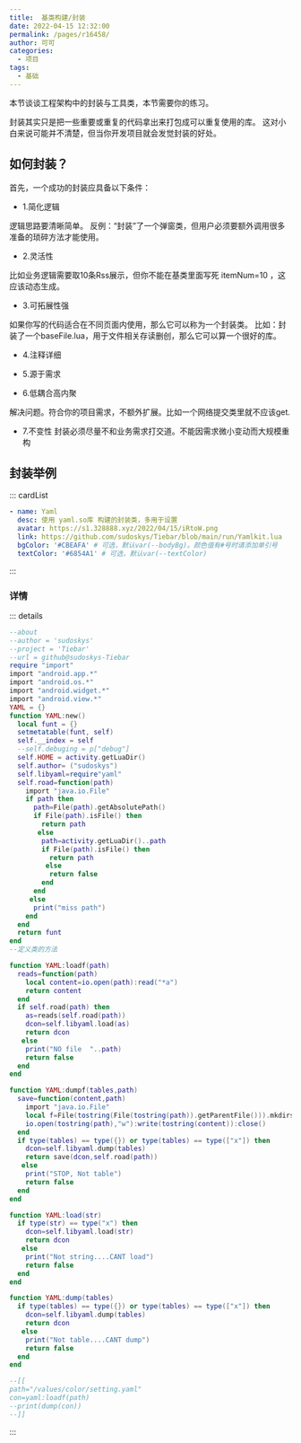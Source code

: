 ```yaml
---
title:  基类构建/封装
date: 2022-04-15 12:32:00
permalink: /pages/r16458/
author: 可可
categories:
  - 项目
tags:
  - 基础
---
```


本节谈谈工程架构中的封装与工具类，本节需要你的练习。

封装其实只是把一些重要或重复的代码拿出来打包成可以重复使用的库。
这对小白来说可能并不清楚，但当你开发项目就会发觉封装的好处。


## 如何封装？

首先，一个成功的封装应具备以下条件：

- 1.简化逻辑

逻辑思路要清晰简单。
反例：“封装”了一个弹窗类，但用户必须要额外调用很多准备的琐碎方法才能使用。

- 2.灵活性

比如业务逻辑需要取10条Rss展示，但你不能在基类里面写死 itemNum=10 ，这应该动态生成。

- 3.可拓展性强

如果你写的代码适合在不同页面内使用，那么它可以称为一个封装类。
比如：封装了一个baseFile.lua，用于文件相关存读删创，那么它可以算一个很好的库。

- 4.注释详细

- 5.源于需求

- 6.低耦合高内聚

解决问题。符合你的项目需求，不额外扩展。比如一个网络提交类里就不应该get.

- 7.不变性
封装必须尽量不和业务需求打交道。不能因需求微小变动而大规模重构

## 封装举例

::: cardList
```yaml
- name: Yaml
  desc: 使用 yaml.so库 构建的封装类，多用于设置
  avatar: https://s1.328888.xyz/2022/04/15/iRtoW.png
  link: https://github.com/sudoskys/Tiebar/blob/main/run/Yamlkit.lua
  bgColor: '#CBEAFA' # 可选，默认var(--bodyBg)。颜色值有#号时请添加单引号
  textColor: '#6854A1' # 可选，默认var(--textColor)
```
:::


### 详情
::: details

```lua
--about
--author = 'sudoskys'
--project = 'Tiebar'
--url = github@sudoskys-Tiebar
require "import"
import "android.app.*"
import "android.os.*"
import "android.widget.*"
import "android.view.*"
YAML = {}
function YAML:new()
  local funt = {}
  setmetatable(funt, self)
  self.__index = self
  --self.debuging = p["debug"]
  self.HOME = activity.getLuaDir()
  self.author= ("sudoskys")
  self.libyaml=require"yaml"
  self.road=function(path)
    import "java.io.File"
    if path then
      path=File(path).getAbsolutePath()
      if File(path).isFile() then
        return path
       else
        path=activity.getLuaDir()..path
        if File(path).isFile() then
          return path
         else
          return false
        end
      end
     else
      print("miss path")
    end
  end
  return funt
end
--定义类的方法

function YAML:loadf(path)
  reads=function(path)
    local content=io.open(path):read("*a")
    return content
  end
  if self.road(path) then
    as=reads(self.road(path))
    dcon=self.libyaml.load(as)
    return dcon
   else
    print("NO file  "..path)
    return false
  end
end

function YAML:dumpf(tables,path)
  save=function(content,path)
    import "java.io.File"
    local f=File(tostring(File(tostring(path)).getParentFile())).mkdirs()
    io.open(tostring(path),"w"):write(tostring(content)):close()
  end
  if type(tables) == type({}) or type(tables) == type(["x"]) then
    dcon=self.libyaml.dump(tables)
    return save(dcon,self.road(path))
   else
    print("STOP, Not table")
    return false
  end
end

function YAML:load(str)
  if type(str) == type("x") then
    dcon=self.libyaml.load(str)
    return dcon
   else
    print("Not string....CANT load")
    return false
  end
end

function YAML:dump(tables)
  if type(tables) == type({}) or type(tables) == type(["x"]) then
    dcon=self.libyaml.dump(tables)
    return dcon
   else
    print("Not table....CANT dump")
    return false
  end
end

--[[
path="/values/color/setting.yaml"
con=yaml:loadf(path)
--print(dump(con))
--]]
```
:::





